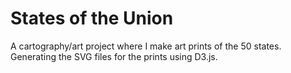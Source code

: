 # States of the Union
A cartography/art project where I make art prints of the 50 states. Generating the SVG files for the prints using D3.js.
